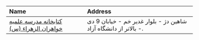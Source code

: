 | Name                                                                                                                     | Address                                                          |
|:-------------------------------------------------------------------------------------------------------------------------|:-----------------------------------------------------------------|
| [كتابخانه مدرسه علمیه خواهران الزهراء (س)](https://lib.ir/fa/library/471/كتابخانه-مدرسه-علمیه-خواهران-الزهراء-س/search/) | شاهین دژ - بلوار غدیر خم - خیابان 9 دی - بالاتر از دانشگاه آزاد. |